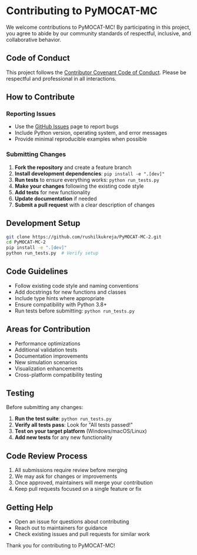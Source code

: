 # Contributing to PyMOCAT-MC

We welcome contributions to PyMOCAT-MC! By participating in this project, you agree to abide by our community standards of respectful, inclusive, and collaborative behavior.

## Code of Conduct

This project follows the [Contributor Covenant Code of Conduct](https://www.contributor-covenant.org/version/2/1/code_of_conduct/). Please be respectful and professional in all interactions.

## How to Contribute

### Reporting Issues

- Use the [GitHub Issues](https://github.com/rushilkukreja/PyMOCAT-MC-2/issues) page to report bugs
- Include Python version, operating system, and error messages
- Provide minimal reproducible examples when possible

### Submitting Changes

1. **Fork the repository** and create a feature branch
2. **Install development dependencies**: `pip install -e ".[dev]"`
3. **Run tests** to ensure everything works: `python run_tests.py`
4. **Make your changes** following the existing code style
5. **Add tests** for new functionality
6. **Update documentation** if needed
7. **Submit a pull request** with a clear description of changes

## Development Setup

```bash
git clone https://github.com/rushilkukreja/PyMOCAT-MC-2.git
cd PyMOCAT-MC-2
pip install -e ".[dev]"
python run_tests.py  # Verify setup
```

## Code Guidelines

- Follow existing code style and naming conventions
- Add docstrings for new functions and classes
- Include type hints where appropriate
- Ensure compatibility with Python 3.8+
- Run tests before submitting: `python run_tests.py`

## Areas for Contribution

- Performance optimizations
- Additional validation tests
- Documentation improvements
- New simulation scenarios
- Visualization enhancements
- Cross-platform compatibility testing

## Testing

Before submitting any changes:

1. **Run the test suite**: `python run_tests.py`
2. **Verify all tests pass**: Look for "All tests passed!"
3. **Test on your target platform** (Windows/macOS/Linux)
4. **Add new tests** for any new functionality

## Code Review Process

1. All submissions require review before merging
2. We may ask for changes or improvements
3. Once approved, maintainers will merge your contribution
4. Keep pull requests focused on a single feature or fix

## Getting Help

- Open an issue for questions about contributing
- Reach out to maintainers for guidance
- Check existing issues and pull requests for similar work

Thank you for contributing to PyMOCAT-MC!